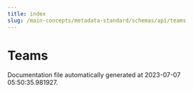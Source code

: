 ```yaml
---
title: index
slug: /main-concepts/metadata-standard/schemas/api/teams
---
```


# Teams

Documentation file automatically generated at 2023-07-07 05:50:35.981927.
